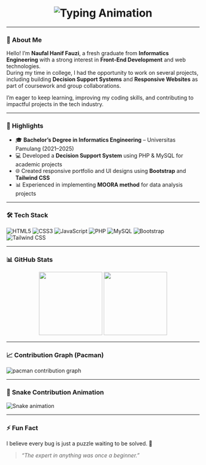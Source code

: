 <h1 align="center">
  <img src="https://readme-typing-svg.herokuapp.com?size=30&color=38BDAE&center=true&vCenter=true&width=600&lines=Hi+there!+👋;I'm+Naufal+Hanif+Fauzi;Front-End+Developer;Informatics+Engineering+Graduate;Tech+Enthusiast;Lifelong+Learner" alt="Typing Animation">
</h1>

---

### 🌟 About Me
Hello! I’m **Naufal Hanif Fauzi**, a fresh graduate from **Informatics Engineering** with a strong interest in **Front-End Development** and web technologies.  
During my time in college, I had the opportunity to work on several projects, including building **Decision Support Systems** and **Responsive Websites** as part of coursework and group collaborations.  

I’m eager to keep learning, improving my coding skills, and contributing to impactful projects in the tech industry.

---

### 🎯 Highlights
- 🎓 **Bachelor’s Degree in Informatics Engineering** – Universitas Pamulang (2021–2025)  
- 💻 Developed a **Decision Support System** using PHP & MySQL for academic projects  
- 🌐 Created responsive portfolio and UI designs using **Bootstrap** and **Tailwind CSS**  
- 📊 Experienced in implementing **MOORA method** for data analysis projects  

---

### 🛠 Tech Stack
![HTML5](https://img.shields.io/badge/HTML5-E34F26?style=for-the-badge&logo=html5&logoColor=white)
![CSS3](https://img.shields.io/badge/CSS3-1572B6?style=for-the-badge&logo=css3&logoColor=white)
![JavaScript](https://img.shields.io/badge/JavaScript-F7DF1E?style=for-the-badge&logo=javascript&logoColor=black)
![PHP](https://img.shields.io/badge/PHP-777BB4?style=for-the-badge&logo=php&logoColor=white)
![MySQL](https://img.shields.io/badge/MySQL-4479A1?style=for-the-badge&logo=mysql&logoColor=white)
![Bootstrap](https://img.shields.io/badge/Bootstrap-7952B3?style=for-the-badge&logo=bootstrap&logoColor=white)
![Tailwind CSS](https://img.shields.io/badge/TailwindCSS-38B2AC?style=for-the-badge&logo=tailwind-css&logoColor=white)

---

### 📊 GitHub Stats
<div align="center">
  <img src="https://github-readme-stats.vercel.app/api?username=NaufalHaniff&show_icons=true&theme=tokyonight&hide_border=true" height="165">
  <img src="https://github-readme-stats.vercel.app/api/top-langs/?username=NaufalHaniff&layout=compact&theme=tokyonight&hide_border=true" height="165">
</div>

---

### 📈 Contribution Graph (Pacman)
<picture>
  <source media="(prefers-color-scheme: dark)" srcset="https://raw.githubusercontent.com/NaufalHaniff/NaufalHaniff/output/pacman-contribution-graph-dark.svg">
  <source media="(prefers-color-scheme: light)" srcset="https://raw.githubusercontent.com/NaufalHaniff/NaufalHaniff/output/pacman-contribution-graph.svg">
  <img alt="pacman contribution graph" src="https://raw.githubusercontent.com/NaufalHaniff/NaufalHaniff/output/pacman-contribution-graph.svg">
</picture>

---

### 🐍 Snake Contribution Animation
<img src="https://raw.githubusercontent.com/NaufalHaniff/NaufalHaniff/output/snake.svg" alt="Snake animation" />

---

### ⚡ Fun Fact
I believe every bug is just a puzzle waiting to be solved. 🧩

> _“The expert in anything was once a beginner.”_
